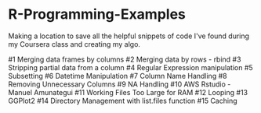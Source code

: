 # R-Programming-Examples
Making a location to save all the helpful snippets of code I've found during my Coursera class and creating my algo.

#1 Merging data frames by columns
#2 Merging data by rows - rbind
#3 Stripping partial data from a column
#4 Regular Expression manipulation
#5 Subsetting
#6 Datetime Manipulation
#7 Column Name Handling
#8 Removing Unnecessary Columns
#9 NA Handling
#10 AWS Rstudio - Manuel Amunategui
#11 Working Files Too Large for RAM
#12 Looping
#13 GGPlot2
#14 Directory Management with list.files function
#15 Caching
